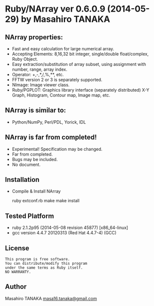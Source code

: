# Ruby/NArray  ver 0.6.0.9 (2014-05-29)	by Masahiro TANAKA

## NArray properties:

* Fast and easy calculation for large numerical array.
* Accepting Elements:
  8,16,32 bit integer, single/double float/complex, Ruby Object.
* Easy extraction/substitution of array subset,
  using assignment with number, range, array index.
* Operator: +,-,*,/,%,**, etc.
* FFTW version 2 or 3 is separately supported.
* NImage: Image viewer class.
* Ruby/PGPLOT: Graphics library interface (separately distributed)
  X-Y Graph, Histogram, Contour map, Image map, etc.

## NArray is similar to:

* Python/NumPy, Perl/PDL, Yorick, IDL

## NArray is far from completed!

* Experimental!  Specification may be changed.
* Far from completed.
* Bugs may be included.
* No document.

## Installation

* Compile & Install NArray

    ruby extconf.rb
    make
    make install

## Tested Platform

* ruby 2.1.2p95 (2014-05-08 revision 45877) [x86_64-linux]
* gcc version 4.4.7 20120313 (Red Hat 4.4.7-4) (GCC)

## License

    This program is free software.
    You can distribute/modify this program
    under the same terms as Ruby itself.
    NO WARRANTY.

## Author

Masahiro TANAKA <masa16.tanaka@gmail.com>

